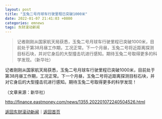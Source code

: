 ```yaml
---
layout: post
title: "玉兔二号月球车行驶里程已突破1000米"
date: 2022-01-07 21:41:03 +0800
categories: emnews
tags: 东财滚动新闻
---
```

> 记者刚刚从国家航天局获悉，玉兔二号月球车行驶里程已突破1000米，目前处于第38月昼工作期，工况正常。下一个月昼，玉兔二号将近距离探测目标石块，并对它身后的大型撞击坑进行感知。期待玉兔二号取得更多的科学发现。（新华社）

<p>记者刚刚从国家航天局获悉，玉兔二号月球车行驶里程已突破1000米，目前处于第38月昼工作期，工况正常。下一个月昼，玉兔二号将近距离探测目标石块，并对它身后的大型撞击坑进行感知。期待玉兔二号取得更多的科学发现！</p><p class="em_media">（文章来源：新华社）</p>

<http://finance.eastmoney.com/news/1355,202201072240504526.html>

[返回东财滚动新闻](//finews.withounder.com/emnews/)｜[返回首页](//finews.withounder.com/)